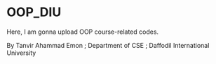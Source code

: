 # OOP_DIU
Here, I am gonna upload OOP course-related codes.

By
Tanvir Ahammad Emon ;
Department of CSE ;
Daffodil International University

